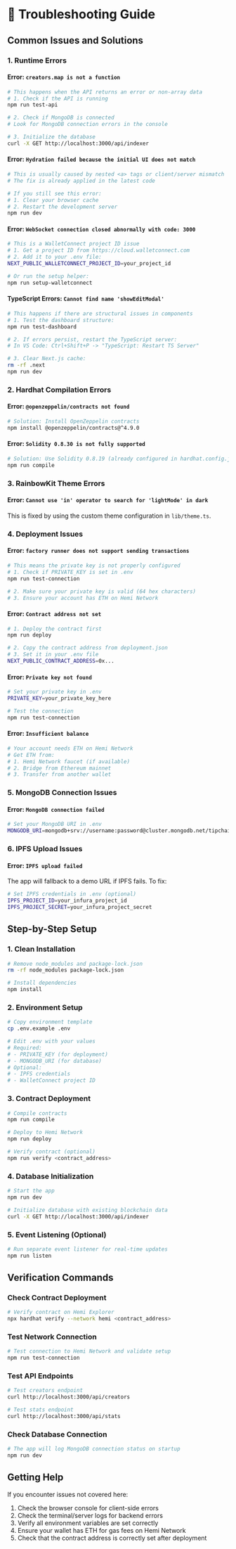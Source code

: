 # 🔧 Troubleshooting Guide

## Common Issues and Solutions

### 1. Runtime Errors

#### Error: `creators.map is not a function`
```bash
# This happens when the API returns an error or non-array data
# 1. Check if the API is running
npm run test-api

# 2. Check if MongoDB is connected
# Look for MongoDB connection errors in the console

# 3. Initialize the database
curl -X GET http://localhost:3000/api/indexer
```

#### Error: `Hydration failed because the initial UI does not match`
```bash
# This is usually caused by nested <a> tags or client/server mismatch
# The fix is already applied in the latest code

# If you still see this error:
# 1. Clear your browser cache
# 2. Restart the development server
npm run dev
```

#### Error: `WebSocket connection closed abnormally with code: 3000`
```bash
# This is a WalletConnect project ID issue
# 1. Get a project ID from https://cloud.walletconnect.com
# 2. Add it to your .env file:
NEXT_PUBLIC_WALLETCONNECT_PROJECT_ID=your_project_id

# Or run the setup helper:
npm run setup-walletconnect
```

#### TypeScript Errors: `Cannot find name 'showEditModal'`
```bash
# This happens if there are structural issues in components
# 1. Test the dashboard structure:
npm run test-dashboard

# 2. If errors persist, restart the TypeScript server:
# In VS Code: Ctrl+Shift+P -> "TypeScript: Restart TS Server"

# 3. Clear Next.js cache:
rm -rf .next
npm run dev
```

### 2. Hardhat Compilation Errors

#### Error: `@openzeppelin/contracts not found`
```bash
# Solution: Install OpenZeppelin contracts
npm install @openzeppelin/contracts@^4.9.0
```

#### Error: `Solidity 0.8.30 is not fully supported`
```bash
# Solution: Use Solidity 0.8.19 (already configured in hardhat.config.js)
npm run compile
```

### 3. RainbowKit Theme Errors

#### Error: `Cannot use 'in' operator to search for 'lightMode' in dark`
This is fixed by using the custom theme configuration in `lib/theme.ts`.

### 4. Deployment Issues

#### Error: `factory runner does not support sending transactions`
```bash
# This means the private key is not properly configured
# 1. Check if PRIVATE_KEY is set in .env
npm run test-connection

# 2. Make sure your private key is valid (64 hex characters)
# 3. Ensure your account has ETH on Hemi Network
```

#### Error: `Contract address not set`
```bash
# 1. Deploy the contract first
npm run deploy

# 2. Copy the contract address from deployment.json
# 3. Set it in your .env file
NEXT_PUBLIC_CONTRACT_ADDRESS=0x...
```

#### Error: `Private key not found`
```bash
# Set your private key in .env
PRIVATE_KEY=your_private_key_here

# Test the connection
npm run test-connection
```

#### Error: `Insufficient balance`
```bash
# Your account needs ETH on Hemi Network
# Get ETH from:
# 1. Hemi Network faucet (if available)
# 2. Bridge from Ethereum mainnet
# 3. Transfer from another wallet
```

### 5. MongoDB Connection Issues

#### Error: `MongoDB connection failed`
```bash
# Set your MongoDB URI in .env
MONGODB_URI=mongodb+srv://username:password@cluster.mongodb.net/tipchain
```

### 6. IPFS Upload Issues

#### Error: `IPFS upload failed`
The app will fallback to a demo URL if IPFS fails. To fix:
```bash
# Set IPFS credentials in .env (optional)
IPFS_PROJECT_ID=your_infura_project_id
IPFS_PROJECT_SECRET=your_infura_project_secret
```

## Step-by-Step Setup

### 1. Clean Installation
```bash
# Remove node_modules and package-lock.json
rm -rf node_modules package-lock.json

# Install dependencies
npm install
```

### 2. Environment Setup
```bash
# Copy environment template
cp .env.example .env

# Edit .env with your values
# Required:
# - PRIVATE_KEY (for deployment)
# - MONGODB_URI (for database)
# Optional:
# - IPFS credentials
# - WalletConnect project ID
```

### 3. Contract Deployment
```bash
# Compile contracts
npm run compile

# Deploy to Hemi Network
npm run deploy

# Verify contract (optional)
npm run verify <contract_address>
```

### 4. Database Initialization
```bash
# Start the app
npm run dev

# Initialize database with existing blockchain data
curl -X GET http://localhost:3000/api/indexer
```

### 5. Event Listening (Optional)
```bash
# Run separate event listener for real-time updates
npm run listen
```

## Verification Commands

### Check Contract Deployment
```bash
# Verify contract on Hemi Explorer
npx hardhat verify --network hemi <contract_address>
```

### Test Network Connection
```bash
# Test connection to Hemi Network and validate setup
npm run test-connection
```

### Test API Endpoints
```bash
# Test creators endpoint
curl http://localhost:3000/api/creators

# Test stats endpoint
curl http://localhost:3000/api/stats
```

### Check Database Connection
```bash
# The app will log MongoDB connection status on startup
npm run dev
```

## Getting Help

If you encounter issues not covered here:

1. Check the browser console for client-side errors
2. Check the terminal/server logs for backend errors
3. Verify all environment variables are set correctly
4. Ensure your wallet has ETH for gas fees on Hemi Network
5. Check that the contract address is correctly set after deployment